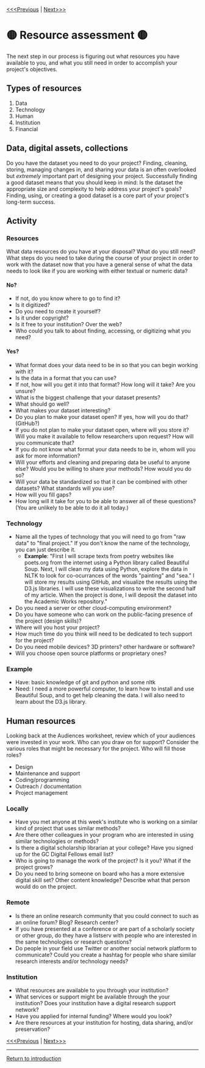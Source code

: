 
[<<<Previous](3Environment.md) | [Next>>>](5Outreach.md)

# :yellow_circle: Resource assessment :yellow_circle:

The next step in our process is figuring out what resources you have available to you, and what you still need in order to accomplish your project's objectives. 

## Types of resources
1. Data
2. Technology
3. Human
4. Institution
5. Financial

## Data, digital assets, collections
Do you have the dataset you need to do your project? Finding, cleaning, storing, managing changes in, and sharing your data is an often overlooked but *extremely* important part of designing your project. Successfully finding a good dataset means that you should keep in mind: Is the dataset the appropriate size and complexity to help address your project's goals? Finding, using, or creating a good dataset is a core part of your project's long-term success. 


## Activity
### Resources
What data resources do you have at your disposal? What do you still need? What steps do you need to take during the course of your project in order to work with the dataset now that you have a general sense of what the data needs to look like if you are working with either textual or numeric data?

#### No?
 * If not, do you know where to go to find it? 
 * Is it digitized? 
 * Do you need to create it yourself?
 * Is it under copyright? 
 * Is it free to your institution? Over the web? 
 * Who could you talk to about finding, accessing, or digitizing what you need?

#### Yes?
 * What format does your data need to be in so that you can begin working with it?
 * Is the data in a format that you can use? 
 * If not, how will you get it into that format? How long will it take? Are you unsure? 
 * What is the biggest challenge that your dataset presents? 
 * What should go well? 
 * What makes your dataset interesting? 
 * Do you plan to make your dataset open? If yes, how will you do that? (GitHub?)
 * If you do not plan to make your dataset open, where will you store it? Will you make it available to fellow researchers upon request? How will you communicate that? 
 * If you do not know what format your data needs to be in, whom will you ask for more information? 
 * Will your efforts and cleaning and preparing data be useful to anyone else? Would you be willing to share your methods? How would you do so? 
 * Will your data be standardized so that it can be combined with other datasets? What standards will you use? 
 * How will you fill gaps? 
 * How long will it take for you to be able to answer all of these questions? (You are unlikely to be able to do it all today.)

### Technology
* Name all the types of technology that you will need to go from "raw data" to "final project." If you don't know the name of the technology, you can just describe it.
    * **Example**: "First I will scrape texts from poetry websites like poets.org from the internet using a Python library called Beautiful Soup. Next, I will clean my data using Python, explore the data in NLTK to look for co-ocurrances of the words "painting" and "sea." I will store my results using GitHub, and visualize the results using the D3.js libraries. I will use these visualizations to write the second half of my article. When the project is done, I will deposit the dataset into the Academic Works repository."
* Do you need a server or other cloud-computing environment? 
* Do you have someone who can work on the public-facing presence of the project (design skills)?
* Where will you host your project?
* How much time do you think will need to be dedicated to tech support for the project? 
* Do you need mobile devices? 3D printers? other hardware or software? 
* Will you choose open source platforms or proprietary ones? 

### Example
* Have: basic knowledge of git and python and some nltk
* Need: I need a more powerful computer, to learn how to install and use Beautiful Soup, and to get help cleaning the data. I will also need to learn about the D3.js library. 

## Human resources
Looking back at the Audiences worksheet, review which of your audiences were invested in your work. Who can you draw on for support? Consider the various roles that might be necessary for the project. Who will fill those roles? 
* Design
* Maintenance and support
* Coding/programming
* Outreach / documentation
* Project management

### Locally
* Have you met anyone at this week's institute who is working on a similar kind of project that uses similar methods? 
* Are there other colleagues in your program who are interested in using similar technologies or methods? 
* Is there a digital scholarship librarian at your college? Have you signed up for the GC Digital Fellows email list? 
* Who is going to manage the work of the project? Is it you? What if the project grows? 
* Do you need to bring someone on board who has a more extensive digital skill set? Other content knowledge? Describe what that person would do on the project. 

### Remote
* Is there an online research community that you could connect to such as an online forum? Blog? Research center? 
* If you have presented at a conference or are part of a scholarly society or other group, do they have a listserv with people who are interested in the same technologies or research questions? 
* Do people in your field use Twitter or another social network platform to communicate? Could you create a hashtag for people who share similar research interests and/or technology needs? 

### Institution
* What resources are available to you through your institution? 
* What services or support might be available through the your institution? Does your institution have a digital research support network? 
* Have you applied for internal funding? Where would you look? 
* Are there resources at your institution for hosting, data sharing, and/or preservation? 



[<<<Previous](3Environment.md) | [Next>>>](5Outreach.md)



-----
[Return to introduction](https://github.com/SouthernMethodistUniversity/projectplan)

